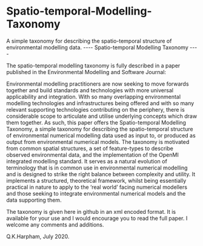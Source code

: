 # Spatio-temporal-Modelling-Taxonomy
A simple taxonomy for describing the spatio-temporal structure of environmental modelling data.
---- Spatio-temporal Modelling Taxonomy ----

The spatio-temporal modelling taxonomy is fully described in a paper published in the Environmental Modelling and Software Journal:

Environmental modelling practitioners are now seeking to move forwards together and build standards and technologies with more universal applicability and integration. With so many overlapping environmental modelling technologies and infrastructures being offered and with so many relevant supporting technologies contributing on the periphery, there is considerable scope to articulate and utilise underlying concepts which draw them together. As such, this paper offers the Spatio-temporal Modelling Taxonomy, a simple taxonomy for describing the spatio-temporal structure of environmental numerical modelling data used as input to, or produced as output from environmental numerical models. The taxonomy is motivated from common spatial structures, a set of feature-types to describe observed environmental data, and the implementation of the OpenMI integrated modelling standard. It serves as a natural evolution of terminology that is in common use in environmental numerical modelling and is designed to strike the right balance between complexity and utility. It implements a structured, theoretical framework, whilst being essentially practical in nature to apply to the ‘real world’ facing numerical modellers and those seeking to integrate environmental numerical models and the data supporting them.

The taxonomy is given here in github in an xml encoded format. It is available for your use and I would encourage you to read the full paper. I welcome any comments and additions.

Q.K.Harpham, July 2020.
